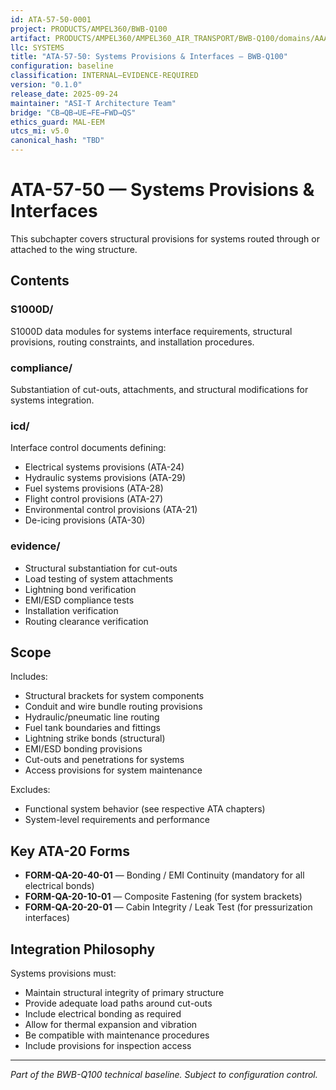 ```yaml
---
id: ATA-57-50-0001
project: PRODUCTS/AMPEL360/BWB-Q100
artifact: PRODUCTS/AMPEL360/AMPEL360_AIR_TRANSPORT/BWB-Q100/domains/AAA/ata/ATA-57/57-50_Systems_Provisions_Interfaces/README.md
llc: SYSTEMS
title: "ATA-57-50: Systems Provisions & Interfaces — BWB-Q100"
configuration: baseline
classification: INTERNAL–EVIDENCE-REQUIRED
version: "0.1.0"
release_date: 2025-09-24
maintainer: "ASI-T Architecture Team"
bridge: "CB→QB→UE→FE→FWD→QS"
ethics_guard: MAL-EEM
utcs_mi: v5.0
canonical_hash: "TBD"
---
```


# ATA-57-50 — Systems Provisions & Interfaces

This subchapter covers structural provisions for systems routed through or attached to the wing structure.

## Contents

### S1000D/
S1000D data modules for systems interface requirements, structural provisions, routing constraints, and installation procedures.

### compliance/
Substantiation of cut-outs, attachments, and structural modifications for systems integration.

### icd/
Interface control documents defining:
- Electrical systems provisions (ATA-24)
- Hydraulic systems provisions (ATA-29)
- Fuel systems provisions (ATA-28)
- Flight control provisions (ATA-27)
- Environmental control provisions (ATA-21)
- De-icing provisions (ATA-30)

### evidence/
- Structural substantiation for cut-outs
- Load testing of system attachments
- Lightning bond verification
- EMI/ESD compliance tests
- Installation verification
- Routing clearance verification

## Scope

Includes:
- Structural brackets for system components
- Conduit and wire bundle routing provisions
- Hydraulic/pneumatic line routing
- Fuel tank boundaries and fittings
- Lightning strike bonds (structural)
- EMI/ESD bonding provisions
- Cut-outs and penetrations for systems
- Access provisions for system maintenance

Excludes:
- Functional system behavior (see respective ATA chapters)
- System-level requirements and performance

## Key ATA-20 Forms

- **FORM-QA-20-40-01** — Bonding / EMI Continuity (mandatory for all electrical bonds)
- **FORM-QA-20-10-01** — Composite Fastening (for system brackets)
- **FORM-QA-20-20-01** — Cabin Integrity / Leak Test (for pressurization interfaces)

## Integration Philosophy

Systems provisions must:
- Maintain structural integrity of primary structure
- Provide adequate load paths around cut-outs
- Include electrical bonding as required
- Allow for thermal expansion and vibration
- Be compatible with maintenance procedures
- Include provisions for inspection access

---
*Part of the BWB-Q100 technical baseline. Subject to configuration control.*
